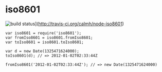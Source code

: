 iso8601
=======

![build status](https://secure.travis-ci.org/calmh/node-iso8601.png)](http://travis-ci.org/calmh/node-iso8601)

    var iso8601 = require('iso8601');
    var fromIso8601 = iso8601.fromIso8601;
    var toIso8601 = iso8601.toIso8601;
    
    var d = new Date(1325471624000);
    toIso8601(d); // => 2012-01-02T02:33:44Z
    
    fromIso8601('2012-01-02T02:33:44Z'); // => new Date(1325471624000)

